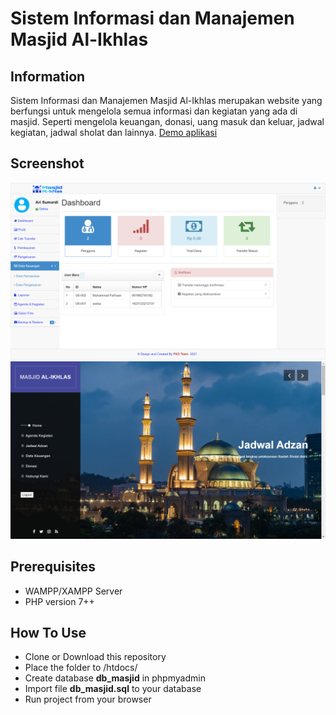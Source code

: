 # Sistem Informasi dan Manajemen Masjid Al-Ikhlas
## Information
Sistem Informasi dan Manajemen Masjid Al-Ikhlas merupakan website yang berfungsi untuk mengelola semua informasi dan kegiatan yang ada di masjid. Seperti mengelola keuangan, donasi, uang masuk dan keluar, jadwal kegiatan, jadwal sholat dan lainnya. 
[Demo aplikasi](https://masjid.arisumardi.my.id/administrator.php)

## Screenshot 
![screenshot](ss.png)
![screenshot](ss2.png)

## Prerequisites
* WAMPP/XAMPP Server
* PHP version 7++

## How To Use
* Clone or Download this repository
* Place the folder to /htdocs/
* Create database __db_masjid__ in phpmyadmin
* Import file __db_masjid.sql__ to your database
* Run project from your browser
